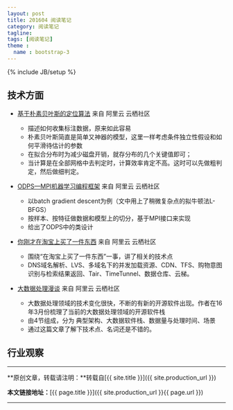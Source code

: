 ```yaml
---
layout: post
title: 201604 阅读笔记
category: 阅读笔记
tagline: 
tags: [阅读笔记]
theme :
  name : bootstrap-3
---
```

{% include JB/setup %}

## 技术方面

+ [基于朴素贝叶斯的定位算法](https://yq.aliyun.com/articles/16)  来自 阿里云 云栖社区
  - 描述如何收集标注数据，原来如此容易
  - 朴素贝叶斯简直是简单又神器的模型，这里一样考虑条件独立性假设和如何平滑待估计的参数
  - 在拟合分布时为减少磁盘开销，就存分布的几个关键值即可；
  - 当计算是在全部网格中去判定时，计算效率肯定不高。这时可以先做粗判定，然后做细判定。

+ [ODPS—MPI机器学习编程框架](https://yq.aliyun.com/articles/6355)  来自 阿里云 云栖社区
  - 以batch gradient descent为例（文中用上了稍微复杂点的拟牛顿法L-BFGS）
  - 按样本、按特征做数据和模型上的切分，基于MPI接口来实现
  - 给出了ODPS中的类设计

+ [你刚才在淘宝上买了一件东西](https://yq.aliyun.com/articles/3788)  来自 阿里云 云栖社区
  - 围绕“在淘宝上买了一件东西”一事，讲了相关的技术点
  - DNS域名解析、LVS、多域名下的并发加载资源、CDN、TFS、购物意图识别与检索结果返回、Tair、TimeTunnel、数据仓库、云梯。

+ [大数据处理漫谈](https://yq.aliyun.com/articles/15306)  来自 阿里云 云栖社区
  - 大数据处理领域的技术变化很快，不断的有新的开源软件出现。作者在16年3月份梳理了当前的大数据处理领域的开源软件栈
  - 由4节组成，分为 典型架构、大数据软件栈、数据量与处理时间、场景
  - 通过这篇文章了解下技术点、名词还是不错的。


## 行业观察


* * *

**原创文章，转载请注明：**转载自[{{ site.title }}]({{ site.production_url }})

**本文链接地址：**[{{ page.title }}]({{ site.production_url }}{{ page.url }})

* * *
